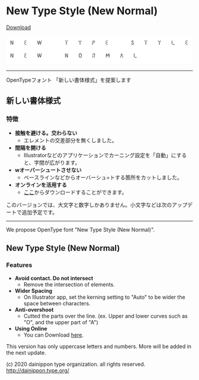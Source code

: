 # New Type Style (New Normal)

[Download](https://github.com/dainippon-type/NewTypeStyle/releases)

![NewTypeStyle](NewTypeStyle.png)

---

OpenTypeフォント 「新しい書体様式」を提案します

## 新しい書体様式

### 特徴
 - **接触を避ける。交わらない**
   - エレメントの交差部分を無くしました。
 - **間隔を開ける**
   - Illustratorなどのアプリケーションでカーニング設定を「自動」にすると、字間が広がります。
 - **wオーバーシュートさせない**
   - ベースラインなどからオーバーシュ=トする箇所をカットしました。
 - **オンラインを活用する**
   - [ここ](https://github.com/dainippon-type/NewTypeStyle/releases)からダウンロードすることができます。

このバージョンでは、大文字と数字しかありません。小文字などは次のアップデートで追加予定です。

---

We propose OpenType font "New Type Style (New Normal)".

## New Type Style (New Normal)

### Features
 - **Avoid contact. Do not intersect**
   - Remove the intersection of elements.
 - **Wider Spacing**
   - On Illustrator app, set the kerning setting to "Auto" to be wider the space between characters.
 - **Anti-overshoot**
   - Cutted the parts over the line. (ex. Upper and lower curves such as "O", and the upper part of "A")
 - **Using Online**
   - You can Download [here](https://github.com/dainippon-type/NewTypeStyle/releases).

This version has only uppercase letters and numbers. More will be added in the next update.


(c) 2020 dainippon type organization. all rights reserved. http://dainippon.type.org/
